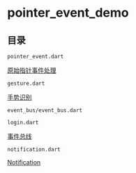 # pointer_event_demo

## 目录

`pointer_event.dart`

[原始指针事件处理](https://book.flutterchina.club/chapter8/listener.html)

`gesture.dart`

[手势识别](https://book.flutterchina.club/chapter8/gesture.html)

`event_bus/event_bus.dart`

`login.dart`

[事件总线](https://book.flutterchina.club/chapter8/eventbus.html)

`notification.dart`

[Notification](https://book.flutterchina.club/chapter8/notification.html)
